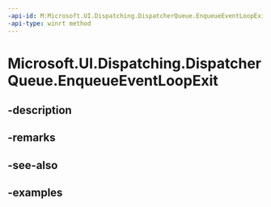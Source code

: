 ```yaml
---
-api-id: M:Microsoft.UI.Dispatching.DispatcherQueue.EnqueueEventLoopExit
-api-type: winrt method
---
```


# Microsoft.UI.Dispatching.DispatcherQueue.EnqueueEventLoopExit

<!--
public void EnqueueEventLoopExit ();
-->


## -description

## -remarks

## -see-also

## -examples


